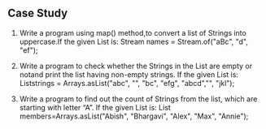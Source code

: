 ## Case Study 

1. Write a program using map() method,to convert a list of Strings into uppercase.If the given List is:  Stream<String> names = Stream.of("aBc", "d", "ef");

2. Write a program to check whether the Strings in the List are empty or notand print the list having non-empty strings. If the given List is: List<String>strings = Arrays.asList("abc", "", "bc", "efg", "abcd","", "jkl");

3. Write a program to find out the count of Strings from the list, which are starting with letter “A”. If the given List is: List<String> members=Arrays.asList("Abish", "Bhargavi", "Alex", "Max", "Annie");
